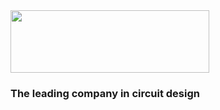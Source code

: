 <img src="https://files.slack.com/files-pri/TSHPRJY83-FTTRW9MQ8/b-asic-logo-opaque.png"  width="318" height="100">
<br>
<h3>The leading company in circuit design<h3>